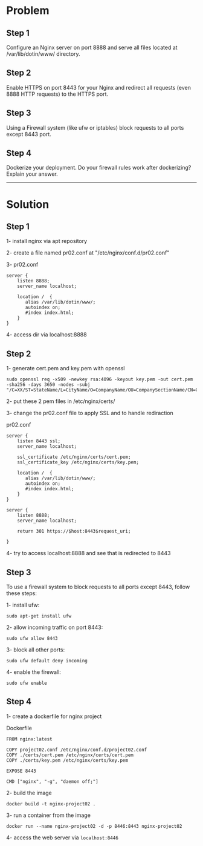 # Problem
## Step 1
Configure an Nginx server on port 8888 and serve all files located at /var/lib/dotin/www/ directory.

## Step 2
Enable HTTPS on port 8443 for your Nginx and redirect all requests (even 8888 HTTP requests) to the HTTPS port.

## Step 3
Using a Firewall system (like ufw or iptables) block requests to all ports except 8443 port.

## Step 4
Dockerize your deployment. Do your firewall rules work after dockerizing? Explain your answer.

-------

# Solution

## Step 1
1- install nginx via apt repository

2- create a file named pr02.conf at "/etc/nginx/conf.d/pr02.conf"

3- pr02.conf
```
server {
    listen 8888;
    server_name localhost;
   
    location /  {
       alias /var/lib/dotin/www/;
       autoindex on;
       #index index.html;
    }
}
```
4- access dir via localhost:8888

## Step 2
1- generate cert.pem and key.pem with openssl
```
sudo openssl req -x509 -newkey rsa:4096 -keyout key.pem -out cert.pem -sha256 -days 3650 -nodes -subj "/C=XX/ST=StateName/L=CityName/O=CompanyName/OU=CompanySectionName/CN=CommonNameOrHostname"
```

2- put these 2 pem files in /etc/nginx/certs/

3- change the pr02.conf file to apply SSL and to handle rediraction

pr02.conf
```
server {
    listen 8443 ssl;
    server_name localhost;

    ssl_certificate /etc/nginx/certs/cert.pem;
    ssl_certificate_key /etc/nginx/certs/key.pem;

    location /  {
       alias /var/lib/dotin/www/;
       autoindex on;
       #index index.html;
    }
}

server {
    listen 8888;
    server_name localhost;

    return 301 https://$host:8443$request_uri;

}
```

4- try to access localhost:8888 and see that is redirected to 8443

## Step 3
To use a firewall system to block requests to all ports except 8443, follow these steps:


1- install ufw:
```
sudo apt-get install ufw
```

2- allow incoming traffic on port 8443:
```
sudo ufw allow 8443
```

3- block all other ports:
```
sudo ufw default deny incoming
```

4- enable the firewall:
```
sudo ufw enable
```

## Step 4
1- create a dockerfile for nginx project

Dockerfile
```
FROM nginx:latest

COPY project02.conf /etc/nginx/conf.d/project02.conf
COPY ./certs/cert.pem /etc/nginx/certs/cert.pem
COPY ./certs/key.pem /etc/nginx/certs/key.pem

EXPOSE 8443

CMD ["nginx", "-g", "daemon off;"]
```

2- build the image
```
docker build -t nginx-project02 .
```

3- run a container from the image
```
docker run --name nginx-project02 -d -p 8446:8443 nginx-project02
```

4- access the web server via ```localhost:8446```